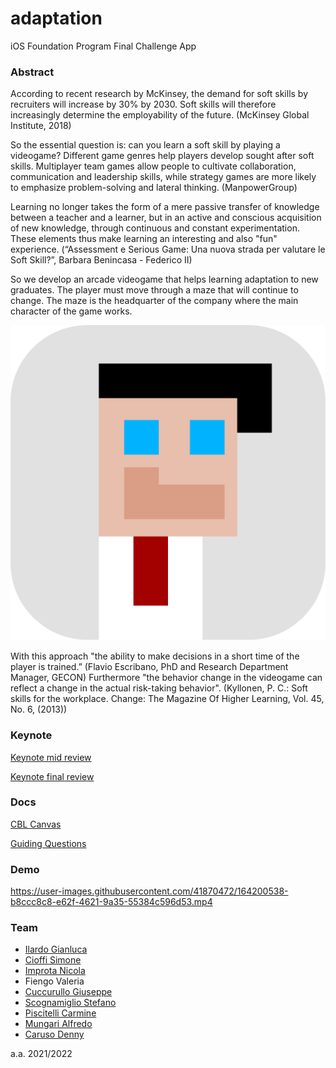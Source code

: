# adaptation
iOS Foundation Program Final Challenge App

### Abstract
According to recent research by McKinsey, the demand for soft skills by recruiters will increase by 30% by 2030. Soft skills will therefore increasingly determine the employability of the future. (McKinsey Global Institute, 2018)

So the essential question is: can you learn a soft skill by playing a videogame? Different game genres help players develop sought after soft skills. Multiplayer team games allow people to cultivate collaboration, communication and leadership skills, while strategy games are more likely to emphasize problem-solving and lateral thinking. (ManpowerGroup)

Learning no longer takes the form of a mere passive transfer of knowledge between a teacher and a learner, but in an active and conscious acquisition of new knowledge, through continuous and constant experimentation. These elements thus make learning an interesting and also "fun" experience. (“Assessment e Serious Game: Una nuova strada per valutare le Soft Skill?”, Barbara Benincasa - Federico II)

So we develop an arcade videogame that helps learning adaptation to new graduates. The player must move through a maze that will continue to change. The maze is the headquarter of the company where the main character of the game works. 

![projectLogo](https://github.com/dennewbie/adaptation/blob/main/design/AppIcon.png)

With this approach "the ability to make decisions in a short time of the player is trained.” (Flavio Escribano, PhD and Research Department Manager, GECON)
Furthermore "the behavior change in the videogame can reflect a change in the actual risk-taking behavior". (Kyllonen, P. C.: Soft skills for the workplace. Change: The Magazine Of Higher Learning, Vol. 45, No. 6, (2013))



### Keynote
[Keynote mid review](https://github.com/dennewbie/adaptation/blob/main/key/midterm_review_group_c.pdf)

[Keynote final review](https://github.com/dennewbie/adaptation/blob/main/key/final_review_group_c.pdf)

### Docs
[CBL Canvas](https://github.com/dennewbie/adaptation/blob/main/doc/teamC_CBL_Canvas.pdf)

[Guiding Questions](https://github.com/dennewbie/adaptation/blob/main/doc/guiding_questions_ios_team_c.pdf)

### Demo
https://user-images.githubusercontent.com/41870472/164200538-b8ccc8c8-e62f-4621-9a35-55384c596d53.mp4




### Team
- [Ilardo Gianluca](https://github.com/gianlucailardo)
- [Cioffi Simone](https://github.com/SimoneCff)
- [Improta Nicola](https://github.com/NickSplitter)
- Fiengo Valeria
- [Cuccurullo Giuseppe](https://github.com/Giuseppe1899)
- [Scognamiglio Stefano](https://github.com/Stefano-Scognamiglio)
- [Piscitelli Carmine](https://github.com/Carmine1605)
- [Mungari Alfredo](https://github.com/mungowz)
- [Caruso Denny](https://github.com/dennewbie)

a.a. 2021/2022

